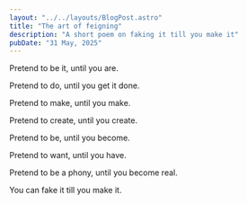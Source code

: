 ```yaml
---
layout: "../../layouts/BlogPost.astro"
title: "The art of feigning"
description: "A short poem on faking it till you make it"
pubDate: "31 May, 2025"
---
```


Pretend to be it, until you are.

Pretend to do, until you get it done.

Pretend to make, until you make.

Pretend to create, until you create.

Pretend to be, until you become.

Pretend to want, until you have.

Pretend to be a phony, until you become real.

You can fake it till you make it.

